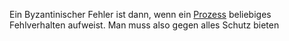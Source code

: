 Ein Byzantinischer Fehler ist dann, wenn ein [Prozess](Prozess.md) beliebiges Fehlverhalten aufweist. Man muss also gegen alles Schutz bieten